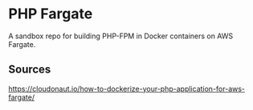 # PHP Fargate

A sandbox repo for building PHP-FPM in Docker containers on AWS Fargate.

## Sources

https://cloudonaut.io/how-to-dockerize-your-php-application-for-aws-fargate/
